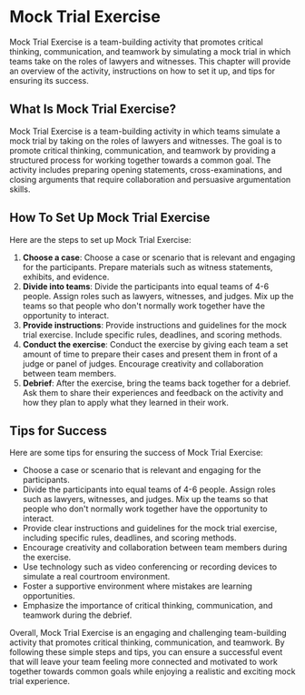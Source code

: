 Mock Trial Exercise
======================================================

Mock Trial Exercise is a team-building activity that promotes critical thinking, communication, and teamwork by simulating a mock trial in which teams take on the roles of lawyers and witnesses. This chapter will provide an overview of the activity, instructions on how to set it up, and tips for ensuring its success.

What Is Mock Trial Exercise?
----------------------------

Mock Trial Exercise is a team-building activity in which teams simulate a mock trial by taking on the roles of lawyers and witnesses. The goal is to promote critical thinking, communication, and teamwork by providing a structured process for working together towards a common goal. The activity includes preparing opening statements, cross-examinations, and closing arguments that require collaboration and persuasive argumentation skills.

How To Set Up Mock Trial Exercise
---------------------------------

Here are the steps to set up Mock Trial Exercise:

1. **Choose a case**: Choose a case or scenario that is relevant and engaging for the participants. Prepare materials such as witness statements, exhibits, and evidence.
2. **Divide into teams**: Divide the participants into equal teams of 4-6 people. Assign roles such as lawyers, witnesses, and judges. Mix up the teams so that people who don't normally work together have the opportunity to interact.
3. **Provide instructions**: Provide instructions and guidelines for the mock trial exercise. Include specific rules, deadlines, and scoring methods.
4. **Conduct the exercise**: Conduct the exercise by giving each team a set amount of time to prepare their cases and present them in front of a judge or panel of judges. Encourage creativity and collaboration between team members.
5. **Debrief**: After the exercise, bring the teams back together for a debrief. Ask them to share their experiences and feedback on the activity and how they plan to apply what they learned in their work.

Tips for Success
----------------

Here are some tips for ensuring the success of Mock Trial Exercise:

* Choose a case or scenario that is relevant and engaging for the participants.
* Divide the participants into equal teams of 4-6 people. Assign roles such as lawyers, witnesses, and judges. Mix up the teams so that people who don't normally work together have the opportunity to interact.
* Provide clear instructions and guidelines for the mock trial exercise, including specific rules, deadlines, and scoring methods.
* Encourage creativity and collaboration between team members during the exercise.
* Use technology such as video conferencing or recording devices to simulate a real courtroom environment.
* Foster a supportive environment where mistakes are learning opportunities.
* Emphasize the importance of critical thinking, communication, and teamwork during the debrief.

Overall, Mock Trial Exercise is an engaging and challenging team-building activity that promotes critical thinking, communication, and teamwork. By following these simple steps and tips, you can ensure a successful event that will leave your team feeling more connected and motivated to work together towards common goals while enjoying a realistic and exciting mock trial experience.
